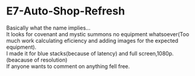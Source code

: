 # E7-Auto-Shop-Refresh
Basically what the name implies...<br>
It looks for covenant and mystic summons no equipment whatsoever(Too much work calculating eficiency and adding images for the expected equipment).<br>
I made it for blue stacks(because of latency) and full screen,1080p.(beacause of resolution)<br>
If anyone wants to comment on anything fell free.<br>
